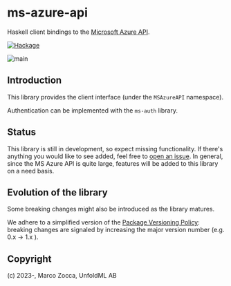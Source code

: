 # ms-azure-api

Haskell client bindings to the [Microsoft Azure API]().
    
[![Hackage](https://img.shields.io/hackage/v/ms-azure-api?style=for-the-badge)](https://hackage.haskell.org/package/ms-azure-api)

![main](https://github.com/unfoldml/ms-graph-api/actions/workflows/haskell.yml/badge.svg?branch=main)


## Introduction

This library provides the client interface (under the `MSAzureAPI` namespace).

Authentication can be implemented with the `ms-auth` library.

## Status

This library is still in development, so expect missing functionality.
If there's anything you would like to see added, feel free to
[open an issue](https://github.com/unfoldml/ms-graph-api/issues/new).
In general, since the MS Azure API is quite large, features will be added to this library on a need basis.

## Evolution of the library

Some breaking changes might also be introduced as the library matures.

We adhere to a simplified version of the [Package Versioning Policy](https://pvp.haskell.org/): breaking changes are signaled by increasing the major version number (e.g. 0.x -> 1.x ).


## Copyright

(c) 2023-, Marco Zocca, UnfoldML AB
